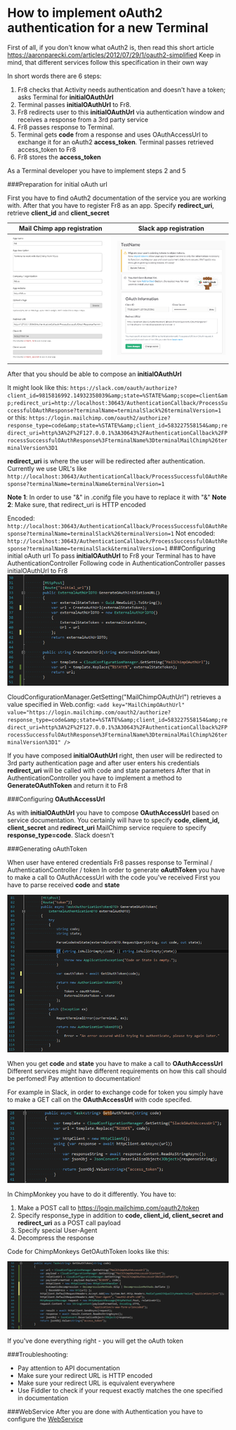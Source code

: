 # How to implement oAuth2 authentication for a new Terminal

First of all, if you don't know what oAuth2 is, then read this short article https://aaronparecki.com/articles/2012/07/29/1/oauth2-simplified
Keep in mind, that different services follow this specification in their own way

In short words there are 6 steps:
1. Fr8 checks that Activity needs authentication and doesn't have a token; asks Terminal for **initialOAuthUrl**
2. Terminal passes **initialOAuthUrl** to Fr8.
3. Fr8 redirects user to this **initialOAuthUrl** via authentication window and receives a response from a 3rd party service
4. Fr8 passes response to Terminal. 
5. Terminal gets **code** from a response and uses OAuthAccessUrl to exchange it for an oAuth2 **access_token**. Terminal passes retrieved access_token to Fr8
6. Fr8 stores the **access_token**

As a Terminal developer you have to implement steps 2 and 5

###Preparation for initial oAuth url

First you have to find oAuth2 documentation of the service you are working with.
After that you have to register Fr8 as an app. Specify **redirect_uri**, retrieve **client_id** and **client_secret**

| Mail Chimp app registration   |      Slack app registration      |
|----------|:-------------:|
|![](../../../Docs/img/TerminalDeveloping-Authentication.md-1.png) |  ![](../../../Docs/img/TerminalDeveloping-Authentication.md-2.png) | 

After that you should be able to compose an **initialOAuthUrl**

It might look like this: 
`https://slack.com/oauth/authorize?client_id=9815816992.14932358039&amp;state=%STATE%&amp;scope=client&amp;redirect_uri=http://localhost:30643/AuthenticationCallback/ProcessSuccessfulOAuthResponse?terminalName=terminalSlack%26terminalVersion=1`
or this: 
`https://login.mailchimp.com/oauth2/authorize?response_type=code&amp;state=%STATE%&amp;client_id=583227558154&amp;redirect_uri=http%3A%2F%2F127.0.0.1%3A30643%2FAuthenticationCallback%2FProcessSuccessfulOAuthResponse%3FterminalName%3DterminalMailChimp%26terminalVersion%3D1`

**redirect_uri** is where the user will be redirected after authentication. Currently we use URL's like `http://localhost:30643/AuthenticationCallback/ProcessSuccessfulOAuthResponse?terminalName=terminalName&terminalVersion=1`

**Note 1**: In order to use "&" in .conifg file you have to replace it with "&amp;"
**Note 2**: Make sure, that  redirect_uri is HTTP encoded


Encoded: ` http://localhost:30643/AuthenticationCallback/ProcessSuccessfulOAuthResponse?terminalName=terminalSlack%26terminalVersion=1 `
Not encoded: ` http://localhost:30643/AuthenticationCallback/ProcessSuccessfulOAuthResponse?terminalName=terminalSlack&terminalVersion=1 `
###Configuring initial oAuth url
To pass **initialOAuthUrl** to Fr8 your Terminal has to have AuthenticationController
Following code in AuthenticationController passes initialOAuthUrl to Fr8
![](../../../Docs/img/TerminalDeveloping-Authentication.md-3.png)

CloudConfigurationManager.GetSetting("MailChimpOAuthUrl") retrieves a value specified in Web.config:
`<add key="MailChimpOAuthUrl" value="https://login.mailchimp.com/oauth2/authorize?response_type=code&amp;state=%STATE%&amp;client_id=583227558154&amp;redirect_uri=http%3A%2F%2F127.0.0.1%3A30643%2FAuthenticationCallback%2FProcessSuccessfulOAuthResponse%3FterminalName%3DterminalMailChimp%26terminalVersion%3D1" />`

If you have composed  **initialOAuthUrl** right, then user will be redirected to 3rd party authentication page and after user enters his credentials **redirect_uri** will be called with code and state parameters
After that in AuthenticationController you have to implement a method to **GenerateOAuthToken** and return it to Fr8 

###Configuring **OAuthAccessUrl**

As with **initialOAuthUrl** you have to compose **OAuthAccessUrl** based on service documentation.
You certainly will have to specify **code, client_id, client_secret** and **redirect_uri**
MailChimp service requiere to specify **response_type=code**. Slack doesn't 

###Generating oAuthToken

When user have entered credentials Fr8 passes response to Terminal / AuthenticationController / token
In order to generate **oAuthToken** you have to make a call to OAuthAccessUrl with the code you've received
First you have to parse received **code** and **state**

![](../../../Docs/img/TerminalDeveloping-Authentication.md-4.png)

When you get **code** and **state** you have to make a call to **OAuthAccessUrl**
Different services might have different requirements on how this call should be perfomed! 
Pay attention to documentation!

For example in Slack, in order to exchange code for token you simply have to make a GET call on the **OAuthAccessUrl** with code specifed.

![](../../../Docs/img/TerminalDeveloping-Authentication.md-5.png)

In ChimpMonkey you have to do it differently.
You have to:
1. Make a POST call to https://login.mailchimp.com/oauth2/token
2. Specify response_type in addition to **code, client_id,  client_secret and  redirect_uri** as a POST call payload
3. Specify special User-Agent 
4. Decompress the response

Code for ChimpMonkeys GetOAuthToken looks like this:

![](../../../Docs/img/TerminalDeveloping-Authentication.md-6.png)

If you've done everything right - you will get the oAuth token 

###Troubleshooting:
- Pay attention to API documentation
- Make sure your redirect URL is HTTP encoded
- Make sure your redirect URL is equivalent everywhere
- Use Fiddler to check if your request exactly matches the one specified in documentation


###WebService
After you are done with Authentication you have to configure the [WebService](TerminalDeveloping-AddingAWebService.md) 